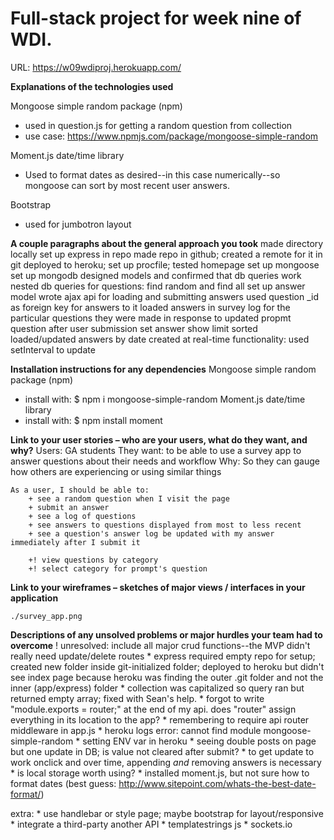 # Full-stack project for week nine of WDI.
URL: https://w09wdiproj.herokuapp.com/


**Explanations of the technologies used**

Mongoose simple random package (npm)

+ used in question.js for getting a random question from collection
+ use case: https://www.npmjs.com/package/mongoose-simple-random

Moment.js date/time library

+ Used to format dates as desired--in this case numerically--so mongoose can sort by most recent user answers.

Bootstrap

+ used for jumbotron layout

**A couple paragraphs about the general approach you took**
    made directory locally
    set up express in repo
    made repo in github; created a remote for it in git
    deployed to heroku; set up procfile; tested homepage
    set up mongoose
    set up mongodb
    designed models and confirmed that db queries work
    nested db queries for questions: find random and find all
    set up answer model
    wrote ajax api for loading and submitting answers
    used question _id as foreign key for answers to it
    loaded answers in survey log for the particular questions they were made in response to
    updated propmt question after user submission
    set answer show limit
    sorted loaded/updated answers by date created at
    real-time functionality: used setInterval to update 

**Installation instructions for any dependencies**
Mongoose simple random package (npm)
+ install with: $ npm i mongoose-simple-random
Moment.js date/time library
+ install with: $ npm install moment

**Link to your user stories – who are your users, what do they want, and why?**
    Users: GA students
    They want: to be able to use a survey app to answer questions about their needs and workflow
    Why: So they can gauge how others are experiencing or using similar things

    As a user, I should be able to: 
        + see a random question when I visit the page
        + submit an answer
        + see a log of questions 
        + see answers to questions displayed from most to less recent 
        + see a question's answer log be updated with my answer immediately after I submit it
    
        +! view questions by category
        +! select category for prompt's question

**Link to your wireframes – sketches of major views / interfaces in your application**

    ./survey_app.png

**Descriptions of any unsolved problems or major hurdles your team had to overcome**
    ! unresolved: include all major crud functions--the MVP didn't really need update/delete routes
    * express required empty repo for setup; created new folder inside git-initialized folder; deployed to heroku but didn't see index page because heroku was finding the outer .git folder and not the inner (app/express) folder
    * collection was capitalized so query ran but returned empty array; fixed with Sean's help. 
    * forgot to write "module.exports = router;" at the end of my api. does "router" assign everything in its location to the app?
    * remembering to require api router middleware in app.js
    * heroku logs error: cannot find module mongoose-simple-random
    * setting ENV var in heroku
    * seeing double posts on page but one update in DB; is value not cleared after submit?
    * to get update to work onclick and over time, appending _and_ removing answers is necessary
    * is local storage worth using?
    * installed moment.js, but not sure how to format dates (best guess: http://www.sitepoint.com/whats-the-best-date-format/)

 extra:
    * use handlebar or style page; maybe bootstrap for layout/responsive
    * integrate a third-party another API
    * templatestrings js
    * sockets.io


